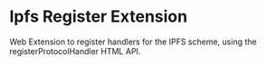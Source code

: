 # Ipfs Register Extension

Web Extension to register handlers for the IPFS scheme, using the registerProtocolHandler HTML API.
